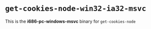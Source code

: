# `get-cookies-node-win32-ia32-msvc`

This is the **i686-pc-windows-msvc** binary for `get-cookies-node`
